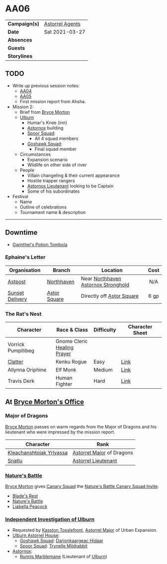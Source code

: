 # AA06

|||
| --- | --- |
| **Campaign(s)** | [Astorrel Agents](../campaigns/astorrel-agents.md) | session.2
| **Date** | Sat 2021-03-27 |
| **Absences** | |
| **Guests** | |
| **Storylines** | |

## TODO

- Write up previous session notes:
  - [AA04](AA04.md)
  - [AA05](AA05.md)
  - First mission report from Ahsha.
- Mission 2:
  - Brief from [Bryce Morton](../characters/bryce-morton.md)
  - [Ulburn](../places/villages/ulburn.md)
    - Humar's Knee (inn)
    - [Astornox](../organisations/astornox/astornox.md) building
    - [Spoor Squad](../organisations/astorrel/squads/spoor-squad.md):
      - All 4 squad members
    - [Goshawk Squad](../organisations/astorrel/squads/goshawk-squad.md):
      - Final squad member
  - Circumstances
    - Expansion scenario
    - Wildlife on other side of river
  - People
    - Villain changeling & their current appearance
    - Hostile trapper rangers
    - [Astornox Lieutenant](../organisations/astornox/ranks/astornox-lieutenant.md) looking to be Captain
    - Some of his subordinates
- Festival
  - Name
  - Outline of celebrations
  - Tournament name & description

---

## Downtime

- [Gwinthel's Potion Tombola](../mechanics/roleplay/gwinthels-potion-tombola.md)

### Ephaine's Letter

| Organisation | Branch | Location | Cost |
| --- | --- | --- |:---:|
| [Astpost](../organisations/astpost.md) | [Northhaven](../places/cities/northhaven.md) | Near [Northhaven Astornox Stronghold](../places/strongholds/northhaven-astornox-stronghold.md) | N/A |
| [Sunset Delivery](../organisations/sunset-delivery.md) | [Astor Square](../places/structures/astor-square.md) | Directly off [Astor Square](../places/structures/astor-square.md) | 6 gp |

### The Rat's Nest

| Character | Race & Class | Difficulty | Character Sheet |
| --- | --- | --- | --- |
| Vorrick Pumpitibeg | Gnome Cleric<br />[Healing Prayer](https://www.dndbeyond.com/spells/prayer-of-healing) |
| [Clatter](../characters/clatter.md) | Kenku Rogue | Easy | [Link](https://www.dndbeyond.com/profile/JessRising/characters/47311009)
| Allynna Oriphine | Elf Monk | Medium | [Link](https://www.dndbeyond.com/profile/JessRising/characters/47308940)
| Travis Derk | Human Fighter | Hard | [Link](https://www.dndbeyond.com/profile/JessRising/characters/47310414)

## At [Bryce Morton's Office](../places/buildings/bryce-mortons-office.md)

### Major of Dragons

[Bryce Morton](../characters/bryce-morton.md) passes on warm regards from the Major of Dragons and his lieutenant who were impressed by the mission report.

| Character | Rank |
| --- | --- |
| [Kleachanshtojak Yrlyassa](../characters/kleachanshtojak-yrlyassa.md) | [Astorrel Major](../organisations/astorrel/ranks/astorrel-major.md) of Dragons |
| [Snatlu](../characters/snatlu.md) | [Astorrel Lieutenant](../organisations/astorrel/ranks/astorrel-lieutenant.md) |

### [Nature's Battle](../storylines/natures-battle.md)

[Bryce Morton](../characters/bryce-morton.md) gives [Canary Squad](../organisations/astorrel/squads/canary-squad.md) the [Nature's Battle Canary Squad Invite](../papers/letters/natures-battle-canary-squad-invite.md).

- [Blade's Rest](../festivals/blades-rest.md)
- [Nature's Battle](../storylines/natures-battle.md)
- [Liabella Peacock](../characters/liabella-peacock.md)

### [Independent Investigation of Ulburn](../storylines/independent-investigation-of-ulburn.md)

- Requested by [Kasston Tosslefront](../characters/kasston-tosslefront.md), [Astorrel Major](../organisations/astorrel/ranks/astorrel-major.md) of Urban Expansion.
- [Ulburn Astorrel House](../places/buildings/ulburn-astorrel-house.md):
  - [Goshawk Squad](../organisations/astorrel/squads/goshawk-squad.md): [Darjonkaargeac Hidaar](../characters/darjonkaargeac-hidaar.md)
  - [Spoor Squad](../organisations/astorrel/squads/spoor-squad.md): [Trynelle Mildrabbit](../characters/trynelle-mildrabbit.md)
- [Astornox](../organisations/astornox/astornox.md):
  - [Runnis Marblemane](../characters/runnis-marblemane.md) (Lieutenant of [Ulburn](../places/villages/ulburn.md))


